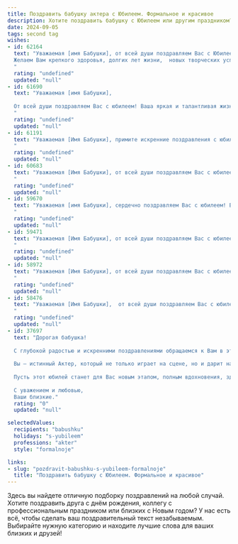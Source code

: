 ```yaml
---
title: Поздравить бабушку актера с Юбилеем. Формальное и красивое
description: Хотите поздравить бабушку с Юбилеем или другим праздником? Наш ИИ создаст незабываемое поздравление, а вы обязательно выделитесь среди других.  
date: 2024-09-05
tags: second tag
wishes:
- id: 62164
  text: "Уважаемая [имя Бабушки], от всей души поздравляем Вас с Юбилеем!  Ваша яркая и талантливая актерская карьера, полная запоминающихся ролей и искренних эмоций, является настоящим вдохновением для всех, кто Вас знает.
  Желаем Вам крепкого здоровья, долгих лет жизни,  новых творческих успехов и неизменной радости от любимого дела!
  "
  rating: "undefined"
  updated: "null"
- id: 61690
  text: "Уважаемая [имя Бабушки],
  
  От всей души поздравляем Вас с юбилеем! Ваша яркая и талантливая жизнь, посвящённая искусству, вдохновляет нас. Мы восхищаемся Вашим профессионализмом, артистизмом и душевной теплотой. Желаем Вам крепкого здоровья, неиссякаемой энергии и новых творческих побед! Пусть каждый день Вашей жизни будет наполнен радостью, любовью и счастьем!
  "
  rating: "undefined"
  updated: "null"
- id: 61191
  text: "Уважаемая [Имя Бабушки], примите искренние поздравления с юбилеем! Ваша яркая и многогранная творческая жизнь, полная незабываемых ролей и талантливых воплощений, вызывает восхищение и глубокое уважение. Желаем Вам крепкого здоровья, долголетия, новых творческих успехов и неизменной любви зрителей!
  "
  rating: "undefined"
  updated: "null"
- id: 60683
  text: "Уважаемая [Имя Бабушки], от всей души поздравляем Вас с юбилеем!  Ваша яркая творческая натура, талант и преданность профессии актера всегда вдохновляли и радовали зрителей. Желаем Вам крепкого здоровья, неиссякаемой энергии, новых творческих успехов и долголетия!
  "
  rating: "undefined"
  updated: "null"
- id: 59670
  text: "Уважаемая [имя Бабушки], сердечно поздравляем Вас с юбилеем! Ваша творческая жизнь на сцене – это пример яркого таланта, самоотдачи и любви к искусству. Желаем Вам крепкого здоровья, долгих лет жизни, наполненных радостью, и новых творческих успехов, которые будут радовать зрителей на долгие годы!
  "
  rating: "undefined"
  updated: "null"
- id: 59471
  text: "Уважаемая [Имя Бабушки], от всей души поздравляем Вас с юбилеем! Ваша жизнь на сцене – это яркий пример таланта и преданности искусству. Пусть каждый новый день будет полон радости, здоровья и творческих успехов!
  "
  rating: "undefined"
  updated: "null"
- id: 58972
  text: "Уважаемая [Имя Бабушки], от всей души поздравляем Вас с юбилеем!  Ваш талант, профессионализм и харизма на сцене всегда вдохновляли и восхищали.  Желаем Вам крепкого здоровья, долгих лет жизни, творческого долголетия и ярких ролей!
  "
  rating: "undefined"
  updated: "null"
- id: 58476
  text: "Уважаемая [Имя Бабушки],  от всей души поздравляем Вас с юбилеем! Ваша яркая актерская  карьера, полная  искренности и таланта,  вдохновляет  не одно поколение.  Желаем Вам крепкого здоровья,  неиссякаемой  энергии,  радости  и  счастья на долгие годы!
  "
  rating: "undefined"
  updated: "null"
- id: 37697
  text: "Дорогая бабушка!
  
  С глубокой радостью и искренними поздравлениями обращаемся к Вам в этот знаменательный день – Ваш юбилей! Ваша жизнь, подобно самой прекрасной сцене, полна ярких моментов, талантливых ролей и бесконечных побед.
  
  Вы – истинный Актер, который не только играет на сцене, но и дарит нам настоящую жизнь своим мудрым опытом, нежностью и любовью. Ваше сердце наполнено теплом, а душа светится добротой, что придаёт сил всем вокруг.
  
  Пусть этот юбилей станет для Вас новым этапом, полным вдохновения, здоровья и счастья. Желаем Вам крепкого здоровья, ярких впечатлений, семейного уюта и любви близких. Пусть каждый день будет насыщен радостью и положительными эмоциями.
  
  С уважением и любовью,
  Ваши близкие."
  rating: "0"
  updated: "null"

selectedValues:
  recipients: "babushku"
  holidays: "s-yubileem"
  professions: "akter"
  style: "formalnoje"

links:
- slug: "pozdravit-babushku-s-yubileem-formalnoje"
  title: "Поздравить бабушку с Юбилеем. Формальное и красивое"
---
```


Здесь вы найдете отличную подборку поздравлений на любой случай. 
Хотите поздравить друга с днём рождения, коллегу с профессиональным праздником или близких с Новым годом? У нас есть всё, чтобы сделать ваш поздравительный текст незабываемым. Выбирайте нужную категорию и находите лучшие слова для ваших близких и друзей!
